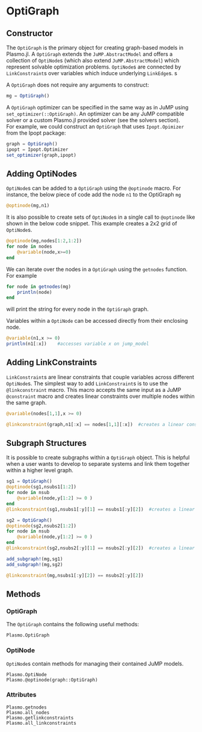 # OptiGraph

## Constructor
The `OptiGraph` is the primary object for creating graph-based models in Plasmo.jl.  A `OptiGraph` extends the `JuMP.AbstractModel` and offers a collection of `OptiNode`s (which also
extend `JuMP.AbstractModel`) which represent solvable optimization problems.
`OptiNode`s are connected by `LinkConstraint`s over variables which induce underlying `LinkEdge`s.  s

A `OptiGraph` does not require any arguments to construct:

```julia
mg = OptiGraph()
```

A `OptiGraph` optimizer can be specified in the same way as in JuMP using `set_optimizer(::OptiGraph)`.  An optimizer can be any
JuMP compatible solver or a custom Plasmo.jl provided solver (see the solvers section).  
For example, we could construct an `OptiGraph` that uses `Ipopt.Opimizer` from the Ipopt package:

```julia
graph = OptiGraph()
ipopt = Ipopt.Optimizer
set_optimizer(graph,ipopt)
```

## Adding OptiNodes
`OptiNode`s can be added to a `OptiGraph` using the `@optinode` macro.  For instance, the below piece of code add the node `n1` to the OptiGraph `mg`
```julia
@optinode(mg,n1)
```

It is also possible to create sets of `OptiNode`s in a single call to `@optinode` like shown in the below code snippet.
This example creates a 2x2 grid of `OptiNode`s.

```julia
@optinode(mg,nodes[1:2,1:2])
for node in nodes
    @variable(node,x>=0)
end
```
We can iterate over the nodes in a `OptiGraph` using the `getnodes` function.  For example

```julia
for node in getnodes(mg)
    println(node)
end
```
will print the string for every node in the `OptiGraph` graph.  


Variables within a `OptiNode` can be accessed directly from their enclosing node.  
```julia
@variable(n1,x >= 0)
println(n1[:x])    #accesses variable x on jump_model
```

## Adding LinkConstraints

`LinkConstraint`s are linear constraints that couple variables across different `OptiNode`s.  The simplest way to add `LinkConstraint`s
is to use the `@linkconstraint` macro.  This macro accepts the same input as a JuMP `@constraint` macro and creates linear constraints over multiple nodes within the same graph.

```julia
@variable(nodes[1,1],x >= 0)

@linkconstraint(graph,n1[:x] == nodes[1,1][:x])  #creates a linear constraint between nodes n1 and n2
```


## Subgraph Structures

It is possible to create subgraphs within a `OptiGraph` object.  This is helpful when a user wants to develop to separate systems and link them together within
a higher level graph.

```julia
sg1 = OptiGraph()
@optinode(sg1,nsubs1[1:2])
for node in nsub
    @variable(node,y[1:2] >= 0 )
end
@linkconstraint(sg1,nsubs1[:y][1] == nsubs1[:y][2])  #creates a linear constraint between nodes n1 and n2

sg2 = OptiGraph()
@optinode(sg2,nsubs2[1:2])
for node in nsub
    @variable(node,y[1:2] >= 0 )
end
@linkconstraint(sg2,nsubs2[:y][1] == nsubs2[:y][2])  #creates a linear constraint between nodes n1 and n2

add_subgraph!(mg,sg1)
add_subgraph!(mg,sg2)

@linkconstraint(mg,nsubs1[:y][2]) == nsubs2[:y][2])
```

## Methods

### OptiGraph
The `OptiGraph` contains the following useful methods:

```@docs
Plasmo.OptiGraph
```
### OptiNode
`OptiNode`s contain methods for managing their contained JuMP models.

```@docs
Plasmo.OptiNode
Plasmo.@optinode(graph::OptiGraph)
```

### Attributes
```@docs
Plasmo.getnodes
Plasmo.all_nodes
Plasmo.getlinkconstraints
Plasmo.all_linkconstraints
```
